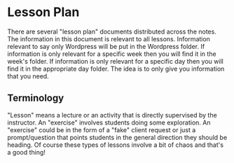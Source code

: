 # Lesson Plan

There are several "lesson plan" documents distributed across the notes. The information in this document is relevant to all lessons. Information relevant to say only Wordpress will be put in the Wordpress folder. If information is only relevant for a specific week then you will find it in the week's folder. If information is only relevant for a specific day then you will find it in the appropriate day folder. The idea is to only give you information that you need.

## Terminology

"Lesson" means a lecture or an activity that is directly supervised by the instructor. An "exercise" involves students doing some exploration. An "exercise" could be in the form of a "fake" client request or just a prompt/question that points students in the general direction they should be heading. Of course these types of lessons involve a bit of chaos and that's a good thing!
